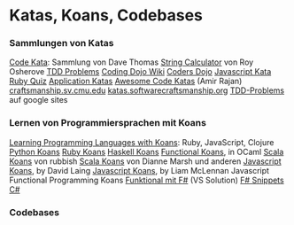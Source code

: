 # Katas, Koans, Codebases

### Sammlungen von Katas
[Code Kata](http://codekata.pragprog.com): Sammlung von Dave Thomas
[String Calculator](http://osherove.com/tdd-kata-1/) von Roy Osherove
[TDD Problems](https://sites.google.com/site/tddproblems/)
[Coding Dojo Wiki](http://codingdojo.org/cgi-bin/wiki.pl?KataCatalogue)
[Coders Dojo](http://content.codersdojo.org/home/)
[Javascript Kata](http://www.javascriptkata.com)
[Ruby Quiz](http://rubyquiz.com)
[Application Katas](http://clean-code-advisors.com/ressourcen/application-katas)
[Awesome Code Katas](http://amirrajan.net/Blog/code-katas/) (Amir Rajan)
[craftsmanship.sv.cmu.edu](http://craftsmanship.sv.cmu.edu/katas)
[katas.softwarecraftsmanship.org](http://katas.softwarecraftsmanship.org)
[TDD-Problems](https://sites.google.com/site/tddproblems/) auf google sites

### Lernen von Programmiersprachen mit Koans
[Learning Programming Languages with Koans](http://sett.ociweb.com/sett/settJan2011.html): Ruby, JavaScript, Clojure
[Python Koans](https://bitbucket.org/gregmalcolm/python_koans/wiki/Home)
[Ruby Koans](http://rubykoans.com)
[Haskell Koans](http://www.haskell.org/haskellwiki/Koans)
[Functional Koans](http://translatedby.com/you/functional-programming-koans-in-ocaml/original/), in OCaml
[Scala Koans](https://github.com/rubbish/scala-koans) von rubbish
[Scala Koans](http://www.scalakoans.org) von Dianne Marsh und anderen
[Javascript Koans](https://github.com/mrdavidlaing/javascript-koans), by David Laing
[Javascript Koans](https://github.com/liammclennan/JavaScript-Koans), by Liam McLennan
Javascript Functional Programming Koans
[Funktional mit F#](https://github.com/ChrisMarinos/FSharpKoans) (VS Solution)
[F# Snippets](http://fssnip.net/bG)
[C#](https://bitbucket.org/srtsolutions/csharpkoans)

### Codebases
